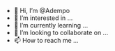 - 👋 Hi, I’m @Adempo
- 👀 I’m interested in ...
- 🌱 I’m currently learning ...
- 💞️ I’m looking to collaborate on ...
- 📫 How to reach me ...

<!---
Adempo/Adempo is a ✨ special ✨ repository because its `README.md` (this file) appears on your GitHub profile.
You can click the Preview link to take a look at your changes.
--->
